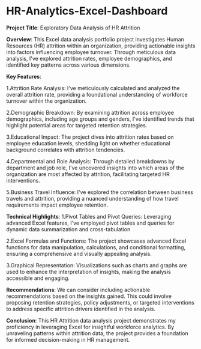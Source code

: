 # HR-Analytics-Excel-Dashboard

**Project Title**: Exploratory Data Analysis of HR Attrition

**Overview**:
This Excel data analysis portfolio project investigates Human Resources (HR) attrition within an organization, providing actionable insights into factors influencing employee turnover. Through meticulous data analysis, I've explored attrition rates, employee demographics, and identified key patterns across various dimensions.

**Key Features**:

1.Attrition Rate Analysis:  I've meticulously calculated and analyzed the overall attrition rate, providing a foundational understanding of workforce turnover within the organization.

2.Demographic Breakdown:  By examining attrition across employee demographics, including age groups and genders, I've identified trends that highlight potential areas for targeted retention strategies.

3.Educational Impact:  The project dives into attrition rates based on employee education levels, shedding light on whether educational background correlates with attrition tendencies.

4.Departmental and Role Analysis:  Through detailed breakdowns by department and job role, I've uncovered insights into which areas of the organization are most affected by attrition, facilitating targeted HR interventions.

5.Business Travel Influence:  I've explored the correlation between business travels and attrition, providing a nuanced understanding of how travel requirements impact employee retention.

**Technical Highlights**:
1.Pivot Tables and Pivot Queries:  Leveraging advanced Excel features, I've employed pivot tables and queries for dynamic data summarization and cross-tabulation

2.Excel Formulas and Functions: The project showcases advanced Excel functions for data manipulation, calculations, and conditional formatting, ensuring a comprehensive and visually appealing analysis.

3.Graphical Representation: Visualizations such as charts and graphs are used to enhance the interpretation of insights, making the analysis accessible and engaging.

**Recommendations**:
We can consider including actionable recommendations based on the insights gained. This could involve proposing retention strategies, policy adjustments, or targeted interventions to address specific attrition drivers identified in the analysis.

**Conclusion**:
This HR Attrition data analysis project demonstrates my proficiency in leveraging Excel for insightful workforce analytics. By unraveling patterns within attrition data, the project provides a foundation for informed decision-making in HR management.
